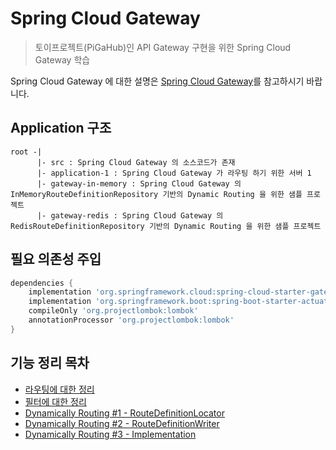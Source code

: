 # Spring Cloud Gateway 

> 토이프로젝트(PiGaHub)인 API Gateway 구현을 위한 Spring Cloud Gateway 학습

Spring Cloud Gateway 에 대한 설명은 [Spring Cloud Gateway](https://spring.io/projects/spring-cloud-gateway)를 참고하시기 바랍니다.

## Application 구조 

```text
root -|
      |- src : Spring Cloud Gateway 의 소스코드가 존재 
      |- application-1 : Spring Cloud Gateway 가 라우팅 하기 위한 서버 1
      |- gateway-in-memory : Spring Cloud Gateway 의 InMemoryRouteDefinitionRepository 기반의 Dynamic Routing 을 위한 샘플 프로젝트
      |- gateway-redis : Spring Cloud Gateway 의 RedisRouteDefinitionRepository 기반의 Dynamic Routing 을 위한 샘플 프로젝트
```
## 필요 의존성 주입

```groovy
dependencies {
    implementation 'org.springframework.cloud:spring-cloud-starter-gateway'
    implementation 'org.springframework.boot:spring-boot-starter-actuator'
    compileOnly 'org.projectlombok:lombok'
    annotationProcessor 'org.projectlombok:lombok'
}
```

## 기능 정리 목차 

- [라우팅에 대한 정리](./summary/routing.md)
- [필터에 대한 정리](./summary/filter.md)
- [Dynamically Routing #1 - RouteDefinitionLocator](./summary/dynamic-routing_1.md)
- [Dynamically Routing #2 - RouteDefinitionWriter](./summary/dynamic-routing_2.md)
- [Dynamically Routing #3 - Implementation](./summary/dynamic-routing_3.md)